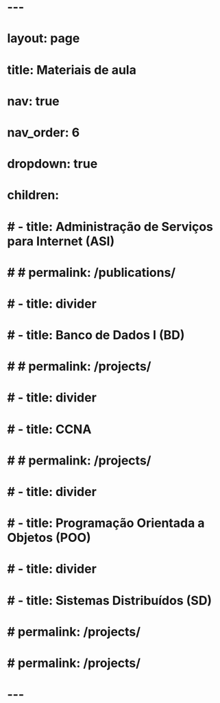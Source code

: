 # ---
# layout: page
# title: Materiais de aula
# nav: true
# nav_order: 6
# dropdown: true
# children: 
#     # - title: Administração de Serviços para Internet (<strong>ASI</strong>)
#     #   # permalink: /publications/
#     # - title: divider
#     # - title: Banco de Dados I (<strong>BD</strong>)
#     # # permalink: /projects/
#     # - title: divider
#     # - title: CCNA
#     # # permalink: /projects/
#     # - title: divider
#     # - title: Programação Orientada a Objetos (<strong>POO</strong>)
#     # - title: divider
#     # - title: Sistemas Distribuídos (<strong>SD</strong>)
#       # permalink: /projects/
# 
# 
#       # permalink: /projects/
#     
# 
# ---

